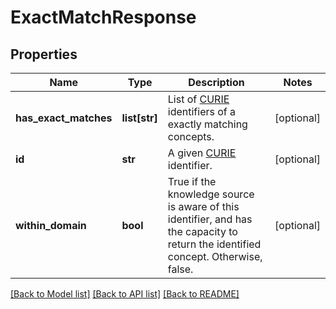 # ExactMatchResponse

## Properties
Name | Type | Description | Notes
------------ | ------------- | ------------- | -------------
**has_exact_matches** | **list[str]** | List of [CURIE](https://www.w3.org/TR/curie/) identifiers of a exactly matching concepts.  | [optional] 
**id** | **str** | A given [CURIE](https://www.w3.org/TR/curie/) identifier.  | [optional] 
**within_domain** | **bool** | True if the knowledge source is aware of this identifier, and has the capacity to return the identified concept. Otherwise, false.  | [optional] 

[[Back to Model list]](../README.md#documentation-for-models) [[Back to API list]](../README.md#documentation-for-api-endpoints) [[Back to README]](../README.md)


